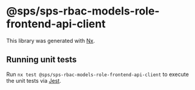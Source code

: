 # @sps/sps-rbac-models-role-frontend-api-client

This library was generated with [Nx](https://nx.dev).

## Running unit tests

Run `nx test @sps/sps-rbac-models-role-frontend-api-client` to execute the unit tests via [Jest](https://jestjs.io).

